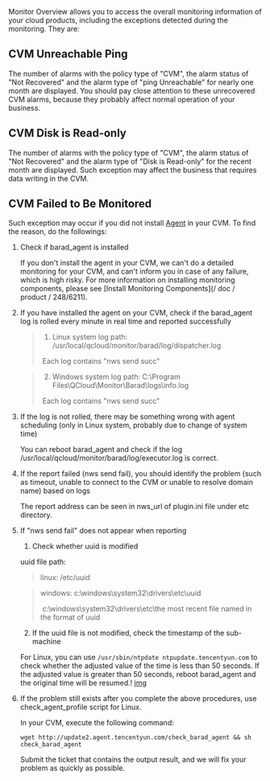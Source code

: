 Monitor Overview allows you to access the overall monitoring information of your cloud products, including the exceptions detected during the monitoring. They are:

## CVM Unreachable Ping 
The number of alarms with the policy type of "CVM", the alarm status of "Not Recovered" and the alarm type of "ping Unreachable" for nearly one month are displayed. You should pay close attention to these unrecovered CVM alarms, because they probably affect normal operation of your business.

## CVM Disk is Read-only
The number of alarms with the policy type of "CVM", the alarm status of "Not Recovered" and the alarm type of "Disk is Read-only" for the recent month are displayed. Such exception may affect the business that requires data writing in the CVM.

## CVM Failed to Be Monitored

Such exception may occur if you did not install [Agent](https://cloud.tencent.com/doc/product/248/2258) in your CVM. To find the reason, do the followings:

1. Check if barad_agent is installed

   If you don't install the agent in your CVM, we can't do a detailed monitoring for your CVM, and can't inform you in case of any failure, which is high risky. For more information on installing monitoring components, please see [Install Monitoring Components](/ doc / product / 248/6211).

2. If you have installed the agent on your CVM, check if the barad_agent log is rolled every minute in real time and reported successfully 

   > 1) Linux system log path: /usr/local/qcloud/monitor/barad/log/dispatcher.log
   >
   > ​    Each log contains "nws send succ" 

   > 2) Windows system log path: C:\Program Files\QCloud\Monitor\Barad\logs\info.log
   >
   > ​    Each log contains "nws send succ"

3. If the log is not rolled, there may be something wrong with agent scheduling (only in Linux system, probably due to change of system time)

   You can reboot barad_agent and check if the log /usr/local/qcloud/monitor/barad/log/executor.log is correct.

4. If the report failed (nws send fail), you should identify the problem (such as timeout, unable to connect to the CVM or unable to resolve domain name) based on logs 

   The report address can be seen in nws_url of plugin.ini file under etc directory.

5. If "nws send fail" does not appear when reporting

   1) Check whether uuid is modified

   uuid file path:

   > linux: /etc/uuid

   > windows: c:\windows\system32\drivers\etc\uuid
   >
   > ​                    c:\windows\system32\drivers\etc\the most recent file named in the format of uuid

   2) If the uuid file is not modified, check the timestamp of the sub-machine

    For Linux, you can use `/usr/sbin/ntpdate ntpupdate.tencentyun.com` to check whether the adjusted value of the time is less than 50 seconds. If the adjusted value is greater than 50 seconds, reboot barad_agent and the original time will be resumed.! [img](http://tapd.oa.com/tfl/captures/2016-05/tapd_10114711_base64_1464166851_22.png)

6. If the problem still exists after you complete the above procedures, use check_agent_profile script for Linux.

   In your CVM, execute the following command:

   `wget http://update2.agent.tencentyun.com/check_barad_agent && sh check_barad_agent`

   Submit the ticket that contains the output result, and we will fix your problem as quickly as possible.

